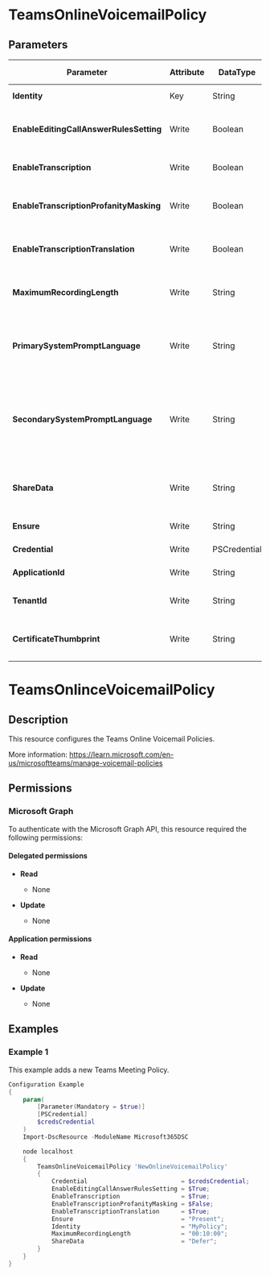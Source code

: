 ﻿# TeamsOnlineVoicemailPolicy

## Parameters

| Parameter | Attribute | DataType | Description | Allowed Values |
| --- | --- | --- | --- | --- |
| **Identity** | Key | String | Identity of the Teams Online Voicemail Policy. | |
| **EnableEditingCallAnswerRulesSetting** | Write | Boolean | Controls if editing call answer rule settings are enabled or disabled for a user. Possible values are $true or $false. | |
| **EnableTranscription** | Write | Boolean | Allows you to disable or enable voicemail transcription. Possible values are $true or $false. | |
| **EnableTranscriptionProfanityMasking** | Write | Boolean | Allows you to disable or enable profanity masking for the voicemail transcriptions. Possible values are $true or $false. | |
| **EnableTranscriptionTranslation** | Write | Boolean | Allows you to disable or enable translation for the voicemail transcriptions. Possible values are $true or $false. | |
| **MaximumRecordingLength** | Write | String | A duration of voicemail maximum recording length. The length should be between 30 seconds to 600 seconds. | |
| **PrimarySystemPromptLanguage** | Write | String | The primary (or first) language that voicemail system prompts will be presented in. Must also set SecondarySystemPromptLanguage. When set, this overrides the user language choice. | |
| **SecondarySystemPromptLanguage** | Write | String | The secondary language that voicemail system prompts will be presented in. Must also set PrimarySystemPromptLanguage and may not be the same value as PrimarySystemPromptanguage. When set, this overrides the user language choice.  | |
| **ShareData** | Write | String | Specifies whether voicemail and transcription data are shared with the service for training and improving accuracy. Possible values are Defer and Deny. | |
| **Ensure** | Write | String | Present ensures the policy exists, absent ensures it is removed. | `Present`, `Absent` |
| **Credential** | Write | PSCredential | Credentials of the Teams Global Admin. | |
| **ApplicationId** | Write | String | Id of the Azure Active Directory application to authenticate with. | |
| **TenantId** | Write | String | Name of the Azure Active Directory tenant used for authentication. Format contoso.onmicrosoft.com | |
| **CertificateThumbprint** | Write | String | Thumbprint of the Azure Active Directory application's authentication certificate to use for authentication. | |


# TeamsOnlinceVoicemailPolicy

## Description

This resource configures the Teams Online Voicemail Policies.

More information: https://learn.microsoft.com/en-us/microsoftteams/manage-voicemail-policies

## Permissions

### Microsoft Graph

To authenticate with the Microsoft Graph API, this resource required the following permissions:

#### Delegated permissions

- **Read**

    - None

- **Update**

    - None

#### Application permissions

- **Read**

    - None

- **Update**

    - None

## Examples

### Example 1

This example adds a new Teams Meeting Policy.

```powershell
Configuration Example
{
    param(
        [Parameter(Mandatory = $true)]
        [PSCredential]
        $credsCredential
    )
    Import-DscResource -ModuleName Microsoft365DSC

    node localhost
    {
        TeamsOnlineVoicemailPolicy 'NewOnlineVoicemailPolicy'
        {
            Credential                          = $credsCredential;
            EnableEditingCallAnswerRulesSetting = $True;
            EnableTranscription                 = $True;
            EnableTranscriptionProfanityMasking = $False;
            EnableTranscriptionTranslation      = $True;
            Ensure                              = "Present";
            Identity                            = "MyPolicy";
            MaximumRecordingLength              = "00:10:00";
            ShareData                           = "Defer";
        }
    }
}
```

